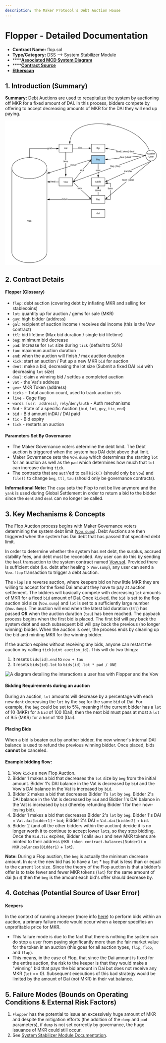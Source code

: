 ```yaml
---
description: The Maker Protocol's Debt Auction House
---
```


# Flopper - Detailed Documentation

* **Contract Name:** flop.sol
* **Type/Category:** DSS —> System Stabilizer Module
* ****[**Associated MCD System Diagram**](https://github.com/makerdao/dss/wiki)
* ****[**Contract Source**](https://github.com/makerdao/dss/blob/master/src/flop.sol)
* ****[**Etherscan**](https://etherscan.io/address/0xa41b6ef151e06da0e34b009b86e828308986736d#code)****

## 1. Introduction (Summary)

**Summary:** Debt Auctions are used to recapitalize the system by auctioning off MKR for a fixed amount of DAI. In this process, bidders compete by offering to accept decreasing amounts of MKR for the DAI they will end up paying.

![Flop Interactions with the Maker Protocol](../../.gitbook/assets/screen-shot-2019-11-17-at-2.15.41-pm.png)

## 2. Contract Details

#### Flopper (Glossary)

* `flop`: debt auction (covering debt by inflating MKR and selling for stablecoins)
* `lot`: quantity up for auction / gems for sale (MKR)
* `guy`: high bidder (address)
* `gal`: recipient of auction income / receives dai income (this is the Vow contract)
* `ttl`: bid lifetime (Max bid duration / single bid lifetime)
* `beg`: minimum bid decrease
* `pad`: Increase for `lot` size during `tick` (default to 50%)
* `tau`: maximum auction duration
* `end`: when the auction will finish / max auction duration
* `kick`: start an auction / Put up a new MKR `bid` for auction
* `dent`: make a bid, decreasing the lot size (Submit a fixed DAI `bid` with decreasing `lot` size)
* `deal`: claim a winning bid / settles a completed auction
* `vat` - the Vat's address
* `gem`- MKR Token (address)
* `kicks` - Total auction count, used to track auction `id`s
* `live` - Cage flag
* `wards [usr: address]`, `rely`/`deny`/`auth` - Auth mechanisms
* `Bid` - State of a specific Auction {`bid`, `lot`, `guy`, `tic`, `end`}
* `bid` - Bid amount inDAI / DAI paid
* `tic` - Bid expiry
* `tick` - restarts an auction

#### **Parameters Set By Governance**

* The Maker Governance voters determine the debt limit. The Debt auction is triggered when the system has DAI debt above that limit.
* Maker Governance sets the `Vow.dump` which determines the starting `lot` for an auction as well as the `pad` which determines how much that `lot` can increase during `tick`.
* The contracts that are `auth`'ed to call `kick()` (should only be `Vow`) and `file()` to change `beg`, `ttl`, `tau` (should only be governance contracts).

**Informational Note:** The `cage` sets the Flop to not be live anymore and the `yank` is used during Global Settlement in order to return a bid to the bidder since the `dent` and `deal` can no longer be called.

## 3. Key Mechanisms & Concepts

The Flop Auction process begins with Maker Governance voters determining the system debt limit ([`Vow.sump`](https://docs.makerdao.com/smart-contract-modules/system-stabilizer-module/vow-detailed-documentation#auctions)). Debt Auctions are then triggered when the system has Dai debt that has passed that specified debt limit.

In order to determine whether the system has net debt, the surplus, accrued stability fees, and debt must be reconciled. Any user can do this by sending the `heal` transaction to the system contract named [Vow.sol](https://github.com/makerdao/dss/blob/master/src/vow.sol). Provided there is sufficient debt (i.e. debt after healing > `Vow.sump`), any user can send a `Vow.flop` transaction to trigger a debt auction.

The `Flop` is a reverse auction, where keepers bid on how little MKR they are willing to accept for the fixed Dai amount they have to pay at auction settlement. The bidders will basically compete with decreasing `lot` amounts of MKR for a fixed `bid` amount of Dai. Once `kick`ed, the `bid` is set to the flop auction bid size (`Vow.sump`) and `lot` is set to a sufficiently large number (`Vow.dump`). The auction will end when the latest bid duration (`ttl`) has passed **OR** when the auction duration (`tau`) has been reached. The payback process begins when the first bid is placed. The first bid will pay back the system debt and each subsequent bid will pay back the previous (no longer winning) bidder. When the auction is over, the process ends by cleaning up the bid and minting MKR for the winning bidder.

If the auction expires without receiving any bids, anyone can restart the auction by calling `tick(uint auction_id)`. This will do two things:

1. It resets `bids[id].end` to `now + tau`
2. It resets `bids[id].lot` to `bids[id].lot * pad / ONE`

![A diagram detailing the interactions a user has with Flopper and the Vow](../../.gitbook/assets/flop\_auction\_interaction\_diagram.png)

#### **Bidding Requirements during an auction**

During an auction, `lot` amounts will decrease by a percentage with each new `dent` decreasing the `lot` by the `beg` for the same `bid` of Dai. For example, the `beg` could be set to 5%, meaning if the current bidder has a `lot` of 10 (MKR) for a `bid` of 100 (Dai), then the next bid must pass at most a `lot` of 9.5 (MKR) for a `bid` of 100 (Dai).

#### **Placing Bids**

When a bid is beaten out by another bidder, the new winner's internal DAI balance is used to refund the previous winning bidder. Once placed, bids **cannot** be canceled.

#### Example **bidding flow:**

1. Vow `kick`s a new Flop Auction.
2. Bidder 1 makes a bid that decreases the `lot` size by `beg` from the initial amount. Bidder 1's DAI balance in the Vat is decreased by `bid` and the Vow's DAI balance in the Vat is increased by `bid`.
3. Bidder 2 makes a bid that decreases Bidder 1's `lot` by `beg`. Bidder 2's DAI balance in the Vat is decreased by `bid` and Bidder 1's DAI balance in the Vat is increased by `bid` (thereby refunding Bidder 1 for their now-losing bid).
4. Bidder 1 makes a bid that decreases Bidder 2's `lot` by `beg`. Bidder 1's DAI = `Vat.dai[bidder1]` - `bid`; Bidder 2's DAI = `Vat.dai[bidder2]` + `bid`.
5. Bidder 2 (and all the other bidders within the auction) decide it is no longer worth it to continue to accept lower `lot`s, so they stop bidding. Once the `Bid.tic` expires, Bidder 1 calls `deal` and new MKR tokens are minted to their address (`MKR token contract.balances(Bidder1)` = `MKR.balances(Bidder1)` + `lot`).

**Note:** During a Flop auction, the `beg` is actually the minimum decrease amount. In `dent` the new bid has to have a `lot` \* `beg` that is less than or equal to the current `lot` size. Since the theory of the Flop auction is that a bidder’s offer is to take fewer and fewer MKR tokens (`lot`) for the same amount of dai (`bid`) then the `beg` is the amount each bid's offer should decrease by.

## 4. Gotchas (Potential Source of User Error)

#### **Keepers**

In the context of running a keeper (more info [here](https://github.com/makerdao/developerguides/tree/master/keepers)) to perform bids within an auction, a primary failure mode would occur when a keeper specifies an unprofitable price for MKR.

* This failure mode is due to the fact that there is nothing the system can do stop a user from paying significantly more than the fair market value for the token in an auction (this goes for all auction types, `flip`, `flop`, and `flap`).
* This means, in the case of Flop, that since the Dai amount is fixed for the entire auction, the risk to the keeper is that they would make a "winning" bid that pays the bid amount in Dai but does not receive any MKR (`lot` == 0). Subsequent executions of this bad strategy would be limited by the amount of Dai (not MKR) in their vat balance.

## 5. Failure Modes (Bounds on Operating Conditions & External Risk Factors)

1. `Flopper` has the potential to issue an excessively huge amount of MKR and despite the mitigation efforts (the addition of the `dump` and `pad` parameters), if `dump` is not set correctly by governance, the huge issuance of MKR could still occur.
2. See [System Stabilizer Module Documentation](https://docs.makerdao.com/smart-contract-modules/system-stabilizer-module).

